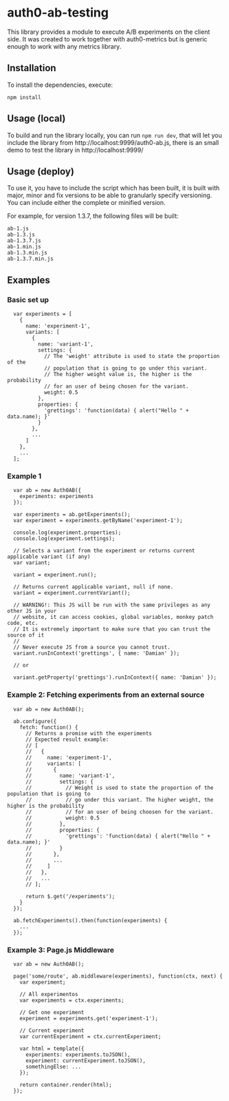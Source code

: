 # auth0-ab-testing

This library provides a module to execute A/B experiments on the client side. It was created to work together with auth0-metrics but is
generic enough to work with any metrics library.

## Installation

To install the dependencies, execute:

`npm install`


## Usage (local)
To build and run the library locally, you can run
`npm run dev`, that will let you include the library from http://localhost:9999/auth0-ab.js, there is an small demo to test the library in http://localhost:9999/

## Usage (deploy)
To use it, you have to include the script which has been built, it is built with major, minor and fix versions to be able to granularly specify versioning. You can include either the complete or minified version.

For example, for version 1.3.7, the following files will be built:

```
ab-1.js
ab-1.3.js
ab-1.3.7.js
ab-1.min.js
ab-1.3.min.js
ab-1.3.7.min.js
```

## Examples

### Basic set up

```
  var experiments = [
    {
      name: 'experiment-1',
      variants: [
        {
          name: 'variant-1',
          settings: {
            // The 'weight' attribute is used to state the proportion of the
            // population that is going to go under this variant.
            // The higher weight value is, the higher is the probability
            // for an user of being chosen for the variant.
            weight: 0.5
          },
          properties: {
            'grettings': 'function(data) { alert("Hello " + data.name); }'
          }
        },
        ...
      ]
    },
    ...
  ];
```

### Example 1

```
  var ab = new Auth0AB({
    experiments: experiments
  });

  var experiments = ab.getExperiments();
  var experiment = experiments.getByName('experiment-1');

  console.log(experiment.properties);
  console.log(experiment.settings);

  // Selects a variant from the experiment or returns current applicable variant (if any)
  var variant;

  variant = experiment.run();

  // Returns current applicable variant, null if none.
  variant = experiment.currentVariant();

  // WARNING!: This JS will be run with the same privileges as any other JS in your
  // website, it can access cookies, global variables, monkey patch code, etc.
  // It is extremely important to make sure that you can trust the source of it
  //
  // Never execute JS from a source you cannot trust.
  variant.runInContext('grettings', { name: 'Damian' });

  // or

  variant.getProperty('grettings').runInContext({ name: 'Damian' });

```

### Example 2: Fetching experiments from an external source
```
  var ab = new Auth0AB();

  ab.configure({
    fetch: function() {
      // Returns a promise with the experiments
      // Expected result example:
      // [
      //   {
      //     name: 'experiment-1',
      //     variants: [
      //       {
      //         name: 'variant-1',
      //         settings: {
      //           // Weight is used to state the proportion of the population that is going to
      //           // go under this variant. The higher weight, the higher is the probability
      //           // for an user of being choosen for the variant.
      //           weight: 0.5
      //         },
      //         properties: {
      //           'grettings': 'function(data) { alert("Hello " + data.name); }'
      //         }
      //       },
      //       ...
      //     ]
      //   },
      //   ...
      // ];

      return $.get('/experiments');
    }
  });

  ab.fetchExperiments().then(function(experiments) {
    ...
  });
```

### Example 3: Page.js Middleware

```
  var ab = new Auth0AB();

  page('some/route', ab.middleware(experiments), function(ctx, next) {
    var experiment;

    // All experimentos
    var experiments = ctx.experiments;

    // Get one experiment
    experiment = experiments.get('experiment-1');

    // Current experiment
    var currentExperiment = ctx.currentExperiment;

    var html = template({
      experiments: experiments.toJSON(),
      experiment: currentExperiment.toJSON(),
      somethingElse: ...
    });

    return container.render(html);
  });
```
